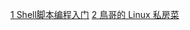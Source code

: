 [1 Shell脚本编程入门](https://www.linuxprobe.com/shell-script-programming.html)
[2 鳥哥的 Linux 私房菜](http://linux.vbird.org/)